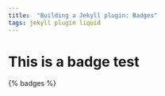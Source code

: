```yaml
---
title:  "Building a Jekyll plugin: Badges"
tags: jekyll plugin liquid
---
```


# This is a badge test

{% badges %}
